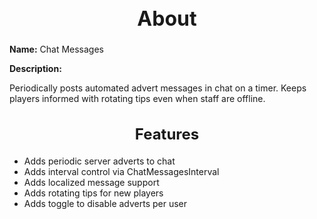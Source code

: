 <h1 style="text-align:center; font-size:2rem; font-weight:bold;">About</h1>

**Name:**
Chat Messages

**Description:**

Periodically posts automated advert messages in chat on a timer. Keeps players informed with rotating tips even when staff are offline.

<h2 style="text-align:center; font-size:1.5rem; font-weight:bold;">Features</h2>

- Adds periodic server adverts to chat
- Adds interval control via ChatMessagesInterval
- Adds localized message support
- Adds rotating tips for new players
- Adds toggle to disable adverts per user

